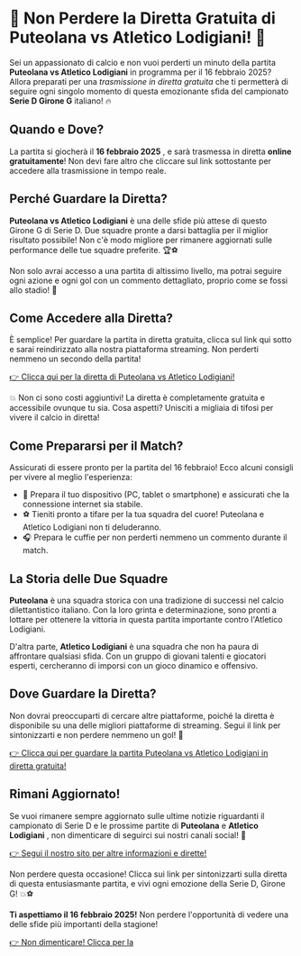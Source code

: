 # 🚨 Non Perdere la Diretta Gratuita di Puteolana vs Atletico Lodigiani! 🚨

Sei un appassionato di calcio e non vuoi perderti un minuto della partita **Puteolana vs Atletico Lodigiani** in programma per il 16 febbraio 2025? Allora preparati per una _trasmissione in diretta gratuita_ che ti permetterà di seguire ogni singolo momento di questa emozionante sfida del campionato **Serie D Girone G** italiano! 🔥

## Quando e Dove?

La partita si giocherà il **16 febbraio 2025** , e sarà trasmessa in diretta **online gratuitamente**! Non devi fare altro che cliccare sul link sottostante per accedere alla trasmissione in tempo reale.

## Perché Guardare la Diretta?

**Puteolana vs Atletico Lodigiani** è una delle sfide più attese di questo Girone G di Serie D. Due squadre pronte a darsi battaglia per il miglior risultato possibile! Non c'è modo migliore per rimanere aggiornati sulle performance delle tue squadre preferite. 🏆⚽

Non solo avrai accesso a una partita di altissimo livello, ma potrai seguire ogni azione e ogni gol con un commento dettagliato, proprio come se fossi allo stadio! 🎤

## Come Accedere alla Diretta?

È semplice! Per guardare la partita in diretta gratuita, clicca sul link qui sotto e sarai reindirizzato alla nostra piattaforma streaming. Non perderti nemmeno un secondo della partita!

[👉 Clicca qui per la diretta di Puteolana vs Atletico Lodigiani!](https://tinyurl.com/livestreamfreeo?st=Puteolana+vs+Atletico+Lodigiani&si=ghc)

💥 Non ci sono costi aggiuntivi! La diretta è completamente gratuita e accessibile ovunque tu sia. Cosa aspetti? Unisciti a migliaia di tifosi per vivere il calcio in diretta!

## Come Prepararsi per il Match?

Assicurati di essere pronto per la partita del 16 febbraio! Ecco alcuni consigli per vivere al meglio l'esperienza:

- 📱 Prepara il tuo dispositivo (PC, tablet o smartphone) e assicurati che la connessione internet sia stabile.
- ⚽ Tieniti pronto a tifare per la tua squadra del cuore! Puteolana e Atletico Lodigiani non ti deluderanno.
- 🎧 Prepara le cuffie per non perderti nemmeno un commento durante il match.

## La Storia delle Due Squadre

**Puteolana** è una squadra storica con una tradizione di successi nel calcio dilettantistico italiano. Con la loro grinta e determinazione, sono pronti a lottare per ottenere la vittoria in questa partita importante contro l'Atletico Lodigiani.

D'altra parte, **Atletico Lodigiani** è una squadra che non ha paura di affrontare qualsiasi sfida. Con un gruppo di giovani talenti e giocatori esperti, cercheranno di imporsi con un gioco dinamico e offensivo.

## Dove Guardare la Diretta?

Non dovrai preoccuparti di cercare altre piattaforme, poiché la diretta è disponibile su una delle migliori piattaforme di streaming. Segui il link per sintonizzarti e non perdere nemmeno un gol! 🎯

[👉 Clicca qui per guardare la partita Puteolana vs Atletico Lodigiani in diretta gratuita!](https://tinyurl.com/livestreamfreeo?st=Puteolana+vs+Atletico+Lodigiani&si=ghc)

## Rimani Aggiornato!

Se vuoi rimanere sempre aggiornato sulle ultime notizie riguardanti il campionato di Serie D e le prossime partite di **Puteolana** e **Atletico Lodigiani** , non dimenticare di seguirci sui nostri canali social! 🎉

[👉 Segui il nostro sito per altre informazioni e dirette!](https://tinyurl.com/livestreamfreeo?st=Puteolana+vs+Atletico+Lodigiani&si=ghc)

Non perdere questa occasione! Clicca sui link per sintonizzarti sulla diretta di questa entusiasmante partita, e vivi ogni emozione della Serie D, Girone G! 💥⚽

**Ti aspettiamo il 16 febbraio 2025!** Non perdere l'opportunità di vedere una delle sfide più importanti della stagione!

[👉 Non dimenticare! Clicca per la](https://tinyurl.com/livestreamfreeo?st=Puteolana+vs+Atletico+Lodigiani&si=ghc)
